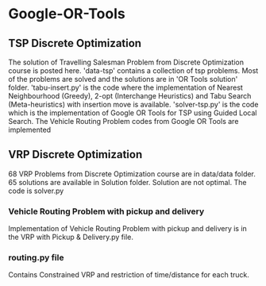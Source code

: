 # Google-OR-Tools
## TSP Discrete Optimization
The solution of Travelling Salesman Problem from Discrete Optimization course is posted here. 'data-tsp' contains a collection of tsp problems. Most of the problems are solved and the solutions are in 'OR Tools solution' folder. 
'tabu-insert.py' is the code where the implementation of Nearest Neighbourhood (Greedy), 2-opt (Interchange Heuristics) and Tabu Search (Meta-heuristics) with insertion move is available. 
'solver-tsp.py' is the code which is the implementation of Google OR Tools for TSP using Guided Local Search.
The Vehicle Routing Problem codes from Google OR Tools are implemented
## VRP Discrete Optimization
68 VRP Problems from Discrete Optimization course are in data/data folder. 65 solutions are available in Solution folder. Solution are not optimal. The code is solver.py
### Vehicle Routing Problem with pickup and delivery
Implementation of Vehicle Routing Problem with pickup and delivery is in the VRP with Pickup & Delivery.py file.
### routing.py file
Contains Constrained VRP and restriction of time/distance for each truck.
